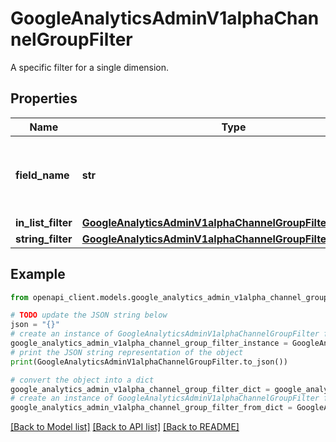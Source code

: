 # GoogleAnalyticsAdminV1alphaChannelGroupFilter

A specific filter for a single dimension.

## Properties

Name | Type | Description | Notes
------------ | ------------- | ------------- | -------------
**field_name** | **str** | Required. Immutable. The dimension name to filter. | [optional] 
**in_list_filter** | [**GoogleAnalyticsAdminV1alphaChannelGroupFilterInListFilter**](GoogleAnalyticsAdminV1alphaChannelGroupFilterInListFilter.md) |  | [optional] 
**string_filter** | [**GoogleAnalyticsAdminV1alphaChannelGroupFilterStringFilter**](GoogleAnalyticsAdminV1alphaChannelGroupFilterStringFilter.md) |  | [optional] 

## Example

```python
from openapi_client.models.google_analytics_admin_v1alpha_channel_group_filter import GoogleAnalyticsAdminV1alphaChannelGroupFilter

# TODO update the JSON string below
json = "{}"
# create an instance of GoogleAnalyticsAdminV1alphaChannelGroupFilter from a JSON string
google_analytics_admin_v1alpha_channel_group_filter_instance = GoogleAnalyticsAdminV1alphaChannelGroupFilter.from_json(json)
# print the JSON string representation of the object
print(GoogleAnalyticsAdminV1alphaChannelGroupFilter.to_json())

# convert the object into a dict
google_analytics_admin_v1alpha_channel_group_filter_dict = google_analytics_admin_v1alpha_channel_group_filter_instance.to_dict()
# create an instance of GoogleAnalyticsAdminV1alphaChannelGroupFilter from a dict
google_analytics_admin_v1alpha_channel_group_filter_from_dict = GoogleAnalyticsAdminV1alphaChannelGroupFilter.from_dict(google_analytics_admin_v1alpha_channel_group_filter_dict)
```
[[Back to Model list]](../README.md#documentation-for-models) [[Back to API list]](../README.md#documentation-for-api-endpoints) [[Back to README]](../README.md)


